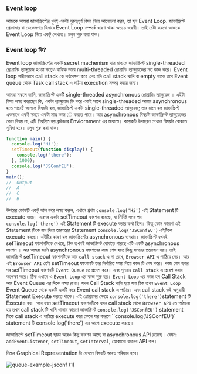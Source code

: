 ### Event loop

আজকে আমরা জাভাস্ক্রিপ্টের খুবই একটা গুরুত্বপূর্ণ বিষয় নিয়ে আলোচনা করব, তা হল Event Loop. জাভাস্ক্রিপ্ট প্রোগ্রামার বা ডেভেলপার হিসাবে Event Loop সম্পর্কে ধারণা থাকা অত্যন্ত জরুরী। তাই চেষ্টা করবো আজকে Event Loop নিয়ে একটু লেখতে। চলুন শুরু করা যাক।

### Event loop কি?

Event loop জাভাস্ক্রিপ্টের একটি secret machenism যার মাধ্যমে জাভাস্ক্রিপ্ট single-threaded প্রোগ্রামিং ল্যাঙ্গুয়েজ হওয়া সত্ত্বেও বাহ্যিক ভাবে multi-threaded প্রোগ্রামিং ল্যাঙ্গুয়েজের মত কাজ করে। Event loop গভীরভাবে call stack কে পর্যবেক্ষণ করে এবং যদি call stack খালি বা empty থাকে তবে Event queue থেকে Task call stack এ পাঠায় execution সম্পন্ন করার জন্য।

আমরা সকলে জানি, জাভাস্ক্রিপ্ট একটি single-threaded asynchronous প্রোগ্রামিং ল্যাঙ্গুয়েজ । এইটা বিষয় লক্ষ্য করেছেন কি, একটা ল্যাঙ্গুয়েজ কি করে একই সাথে single-threaded আবার asynchronous হতে পারে? আসলে বিষয়টা হল, জাভাস্ক্রিপ্ট একটা single-threaded ল্যাঙ্গুয়েজ; তার মানে হল জাভাস্ক্রিপ্ট একসাথে একই সময়ে একটা মাত্র কাজ ে করতে পারে। আর asynchronous বিষয়টা জাভাস্ক্রিপ্ট ল্যাঙ্গুয়েজের কোন বিষয় না, এটি নিয়ন্ত্রিত হয় ব্রাউজার Enviornment এর মাধ্যমে। কয়েকটি উদাহরন দেখলে বিষয়টা বোঝতে সুবিধা হবে।
চলুন শুরু করা যাক।

```js
function main() {
  console.log('Hi');
  setTimeout(function display() {
    console.log('there');
  }, 1000);
  console.log('JSConfEU');
}
main();
//	Output
//	A
//	C
//  B
```

উপরের কোডটি একটু ভাল করে লক্ষ্য করুন, এখানে প্রথম `console.log('Hi')` এই Statement টি execute হচ্ছে। এরপর একটা setTimeout ফাংশন রয়েছে, যা নিদিষ্ট সময় পর `console.log('there')` এই Statement টি execute করার কথা ছিল। কিন্তু কোন কারণে এই Statement টিকে বাদ দিয়ে তারপরের Statement `console.log('JSConfEU')` এইটিকে execute করছে। এইটির কারণ হল জাভাস্ক্রিপ্টের asynchronous ব্যবহার। জাভাস্ক্রিপ্ট যখনই setTimeout ফাংশনটিকে দেখছে, ঠিক তখনই জাভাস্ক্রিপ্ট বোঝতে পারছে এটি একটি asynchronous ফাংশন । আর আমরা জানি asynchronous ফাংশনের কাজ শেষ হতে কিছু সময়ের প্রয়োজন হয়। তাই জাভাস্ক্রিপ্ট setTimeout ফাংশনটিকে আর `call stack` এ না রেখে, `Browser API` এ পাঠিয়ে দেয়। আর এই `Browser API` তেই setTimeout ফাংশনটি তার নির্ধারিত সময় নিয়ে কাজ টি শেষ করে। কাজ শেষ হবার পর setTimeout ফাংশনটি `Event Queue` তে প্রবেশ করে। এবং পুনরায় `call stack` এ প্রবেশ করার অপেক্ষা করে।
ঠিক এখানে এ `Event Loop` এর কাজ শুরু হয়। `Event Loop` এর কাজ হল Call Stack আর Event Queue এর দিকে লক্ষ্য রাখা। যখন Call Stack খালি হয়ে যায় ঠিক তখন `Event Loop` Event Queue থেকে একটি একটি করে Event call stack এ পাঠায়। এবং call stack ওই অনুযায়ী Statement Execute করতে থাকে। এই প্রোগ্রামের ক্ষেত্রে `console.log('there')`statement টি Execute হয়।
আর যখন setTimeout ফাংশনটিকে যখন call stack থেকে `Browser API` তে পাঠানো হয় তখন call stack টি খালি থাকার কারণে জাভাস্ক্রিপ্ট `console.log('JSConfEU')` statement টিকে call stack এ পাঠিয়ে execute করে ফেলে যার কারণে ``console.log('JSConfEU')` statement টি console.log('there') এর আগে execute করছে।

জাভাস্ক্রিপ্টে setTimeout ছাড়া আরও কিছু ফাংশন আছে যা asynchronous API রয়েছে। যেমনঃ `addEventListener`, `setTimeout`, `setInterval`, যেকোনো ধরনের API কল।

নিচের Graphical Representation টা দেখলে বিষয়টি আরও পরিষ্কার হবে।

![queue-example-jsconf (1)](https://user-images.githubusercontent.com/9677372/144177972-e998b3cf-7b37-4d52-9feb-f7926ffb9eeb.gif)

